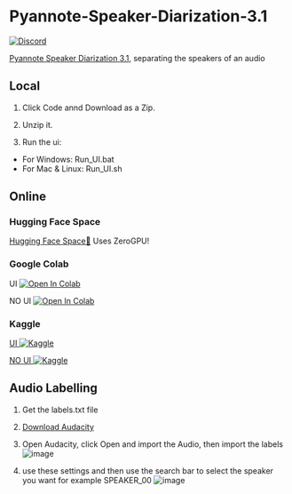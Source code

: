 # Pyannote-Speaker-Diarization-3.1

[![Discord](https://img.shields.io/discord/1198701940511617164?color=%23738ADB&label=Discord&style=for-the-badge)](https://discord.gg/Xw7yc2jA9w)

[Pyannote Speaker Diarization 3.1](https://huggingface.co/pyannote/speaker-diarization-3.1), separating the speakers of an audio

## Local

1. Click Code annd Download as a Zip.

2. Unzip it.

3. Run the ui:
- For Windows: Run_UI.bat
- For Mac & Linux: Run_UI.sh

## Online

### Hugging Face Space
[Hugging Face Space🤗](https://huggingface.co/spaces/Delik/pyannote-speaker-diarization-3.1) Uses ZeroGPU!

### Google Colab
UI <a target="_blank" href="https://colab.research.google.com/github/sanctuary-osai/Pyannote-Speaker-Diarization-3.1/blob/main/Pyannote_Speaker_Diarization_3_1_UI.ipynb">
  <img src="https://colab.research.google.com/assets/colab-badge.svg" alt="Open In Colab"/>
</a>

NO UI <a target="_blank" href="https://colab.research.google.com/github/sanctuary-osai/Pyannote-Speaker-Diarization-3.1/blob/main/Pyannote_Speaker_Diarization_3_1_NO_UI.ipynb">
  <img src="https://colab.research.google.com/assets/colab-badge.svg" alt="Open In Colab"/>
</a>

### Kaggle
[UI ![Kaggle](https://img.shields.io/badge/Kaggle-035a7d?style=for-the-badge&logo=kaggle&logoColor=white)](https://www.kaggle.com/code/nick088/pyannote-speaker-diarization-3-1-ui) 

[NO UI ![Kaggle](https://img.shields.io/badge/Kaggle-035a7d?style=for-the-badge&logo=kaggle&logoColor=white)](https://www.kaggle.com/code/nick088/pyannote-speaker-diarization-3-1-no-ui)

## Audio Labelling

1. Get the labels.txt file

2. [Download Audacity](https://www.audacityteam.org/download/)

3. Open Audacity, click Open and import the Audio, then import the labels ![image](https://github.com/sanctuary-osai/Pyannote-Speaker-Diarization-3.1/assets/91847579/b0ed6dc2-26c2-41af-94cc-7cc0d2987f78)

4. use these settings and then use the search bar to select the speaker you want for example SPEAKER_00 ![image](https://github.com/sanctuary-osai/Pyannote-Speaker-Diarization-3.1/assets/91847579/8e27ee5a-6f2c-404a-8da8-531e7daf2741)
